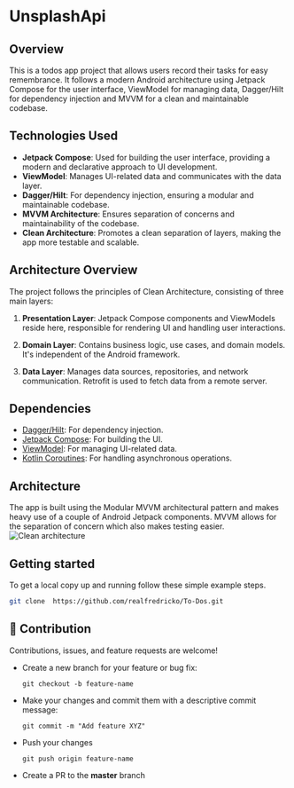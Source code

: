 # UnsplashApi

## Overview
This is a todos app project that allows users record their tasks for easy remembrance. It follows a modern Android architecture using Jetpack Compose for the user interface, ViewModel for managing data, Dagger/Hilt for dependency injection and MVVM for a clean and maintainable codebase.


## Technologies Used
- **Jetpack Compose**: Used for building the user interface, providing a modern and declarative approach to UI development.
- **ViewModel**: Manages UI-related data and communicates with the data layer.
- **Dagger/Hilt**: For dependency injection, ensuring a modular and maintainable codebase.
- **MVVM Architecture**: Ensures separation of concerns and maintainability of the codebase.
- **Clean Architecture**: Promotes a clean separation of layers, making the app more testable and scalable.

## Architecture Overview
The project follows the principles of Clean Architecture, consisting of three main layers:

1. **Presentation Layer**: Jetpack Compose components and ViewModels reside here, responsible for rendering UI and handling user interactions.

2. **Domain Layer**: Contains business logic, use cases, and domain models. It's independent of the Android framework.

3. **Data Layer**: Manages data sources, repositories, and network communication. Retrofit is used to fetch data from a remote server.

## Dependencies
- [Dagger/Hilt](https://dagger.dev/hilt/): For dependency injection.
- [Jetpack Compose](https://developer.android.com/jetpack/compose): For building the UI.
- [ViewModel](https://developer.android.com/topic/libraries/architecture/viewmodel): For managing UI-related data.
- [Kotlin Coroutines](https://developer.android.com/kotlin/coroutines): For handling asynchronous operations.

## Architecture
The app is built using the Modular MVVM architectural pattern and makes heavy use of a couple of Android Jetpack components. MVVM allows for the separation of concern which also makes testing easier.
![Clean architecture](https://blog.cleancoder.com/uncle-bob/images/2012-08-13-the-clean-architecture/CleanArchitecture.jpg)


## Getting started
To get a local copy up and running follow these simple example steps.
   ```bash
   git clone  https://github.com/realfredricko/To-Dos.git

 ```
   
 
## 🤝 Contribution
Contributions, issues, and feature requests are welcome!
- Create a new branch for your feature or bug fix:
  
  `git checkout -b feature-name`

- Make your changes and commit them with a descriptive commit message:
  
  `git commit -m "Add feature XYZ"`
- Push your changes
  
  `git push origin feature-name`

- Create a PR to the **master** branch
